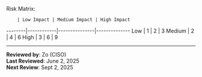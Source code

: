 Risk Matrix:

        | Low Impact | Medium Impact | High Impact
--------|------------|---------------|--------------
Low     |    1       |      2        |     3
Medium  |    2       |      4        |     6
High    |    3       |      6        |     9

---

**Reviewed by**: Zo (CISO)  
**Last Reviewed**: June 2, 2025  
**Next Review**: Sept 2, 2025
